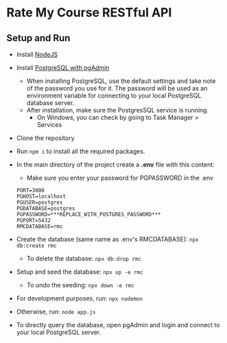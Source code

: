 
# Rate My Course RESTful API

## Setup and Run
- Install [NodeJS](https://nodejs.org/en/)
- Install [PostgreSQL with pgAdmin](https://www.postgresql.org/download/)
	- When installing PostgreSQL, use the default settings and take note of the password you use for it. The password will be used as an environment variable for connecting to your local PostgreSQL database server.
	 - After installation, make sure the PostgresSQL service is running.
		 - On Windows, you can check by going to Task Manager > Services

- Clone the repository 
- Run `npm i` to install all the required packages.
- In the main directory of the project create a **.env** file with this content:
    - Make sure you enter your password for PGPASSWORD in the .env
    ```
    PORT=3000
    PGHOST=localhost
    PGUSER=postgres
    PGDATABASE=postgres
    PGPASSWORD=***REPLACE_WITH_POSTGRES_PASSWORD***
    PGPORT=5432
    RMCDATABASE=rmc
    ```
- Create the database (same name as .env's RMCDATABASE):
    `npx db:create rmc`
    - To delete the database:
    `npx db:drop rmc`
- Setup and seed the database:
	`npx up -e rmc`
	- To undo the seeding:
		`npx down -e rmc`
- For development purposes, run: `npx nodemon`
-  Otherwise, run: `node app.js`

- To directly query the database, open pgAdmin and login and connect to your local PostgreSQL server.
